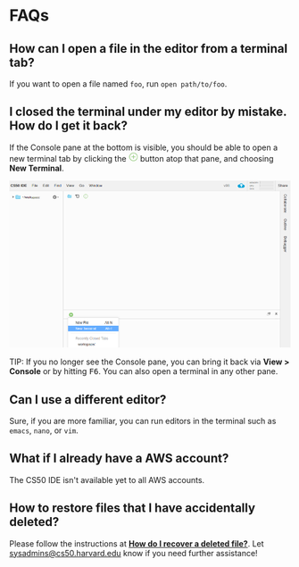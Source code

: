 # FAQs

## How can I open a file in the editor from a terminal tab?

If you want to open a file named `foo`, run `open path/to/foo`.

## I closed the terminal under my editor by mistake. How do I get it back?

If the Console pane at the bottom is visible, you should be able to open a new terminal tab by clicking the ![plus](plus.png) button atop that pane, and choosing **New Terminal**.

![console pane](console.png)

TIP: If you no longer see the Console pane, you can bring it back via **View > Console** or by hitting <kbd>F6</kbd>. You can also open a terminal in any other pane.

## Can I use a different editor?

Sure, if you are more familiar, you can run editors in the terminal such as `emacs`, `nano`, or `vim`.

## What if I already have a AWS account?

The CS50 IDE isn't available yet to all AWS accounts.

## How to restore files that I have accidentally deleted?

Please follow the instructions at **[How do I recover a deleted file?](https://community.c9.io/t/how-do-i-recover-a-deleted-file/17/2)**. Let sysadmins@cs50.harvard.edu know if you need further assistance!
